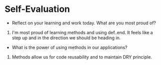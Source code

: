 # Self-Evaluation

- Reflect on your learning and work today. What are you most proud of?
1. I'm most proud of learning methods and using def..end. It feels like a step up and in the direction we should be heading in.

- What is the power of using methods in our applications?
1. Methods allow us for code reusability and to maintain DRY principle.